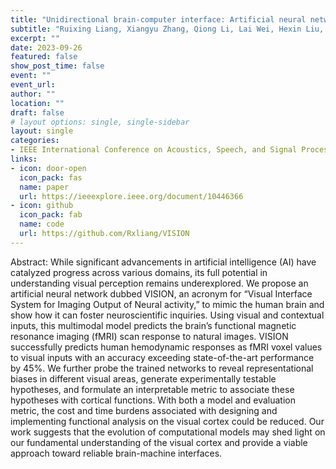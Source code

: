 ```yaml
---
title: "Unidirectional brain-computer interface: Artificial neural network encoding natural images to fMRI response in the visual cortex."
subtitle: "Ruixing Liang, Xiangyu Zhang, Qiong Li, Lai Wei, Hexin Liu, Avisha Kumar, Kelley M. Kempski Leadingham, Joshua Punnoose, Leibny Paola Garcia, Amir Manbachi"
excerpt: ""
date: 2023-09-26
featured: false
show_post_time: false
event: ""
event_url:
author: ""
location: ""
draft: false
# layout options: single, single-sidebar
layout: single
categories:
- IEEE International Conference on Acoustics, Speech, and Signal Processing
links:
- icon: door-open
  icon_pack: fas
  name: paper
  url: https://ieeexplore.ieee.org/document/10446366
- icon: github
  icon_pack: fab
  name: code
  url: https://github.com/Rxliang/VISION
---
```


Abstract: While significant advancements in artificial intelligence (AI)
have catalyzed progress across various domains, its full potential in understanding visual perception remains underexplored. We propose an artificial neural network dubbed VISION, an acronym for “Visual Interface System for Imaging Output of Neural activity,” to mimic the human brain and
show how it can foster neuroscientific inquiries. Using visual and contextual inputs, this multimodal model predicts the
brain’s functional magnetic resonance imaging (fMRI) scan
response to natural images. VISION successfully predicts
human hemodynamic responses as fMRI voxel values to visual inputs with an accuracy exceeding state-of-the-art performance by 45%. We further probe the trained networks to
reveal representational biases in different visual areas, generate experimentally testable hypotheses, and formulate an interpretable metric to associate these hypotheses with cortical
functions. With both a model and evaluation metric, the cost
and time burdens associated with designing and implementing functional analysis on the visual cortex could be reduced.
Our work suggests that the evolution of computational models may shed light on our fundamental understanding of the
visual cortex and provide a viable approach toward reliable
brain-machine interfaces. 


